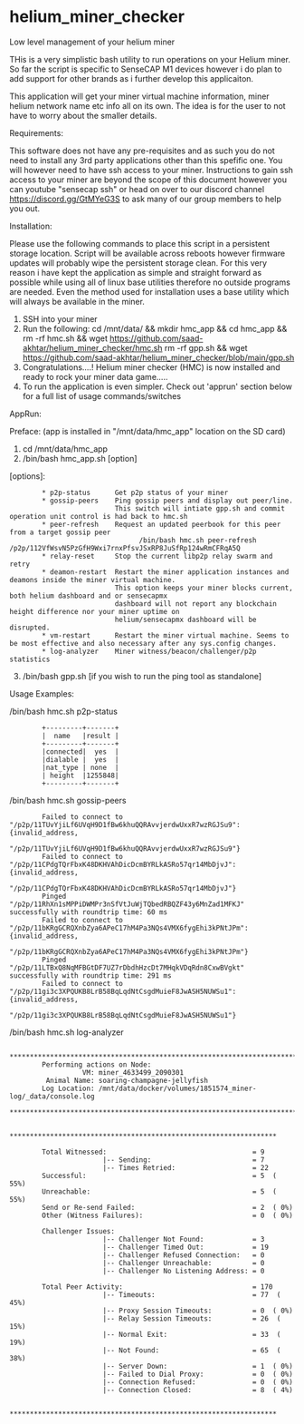 # helium_miner_checker
Low level management of your helium miner

THis is a very simplistic bash utility to run operations on your Helium miner. So far the script is specific to SenseCAP M1 devices however i do plan to add support for other brands as i further develop this applicaiton.

This application will get your miner virtual machine information, miner helium network name etc info all on its own. The idea is for the user to not have to worry about the smaller details.

Requirements:

This software does not have any pre-requisites and as such you do not need to install any 3rd party applications other than this spefific one. You will however need to have ssh access to your miner. Instructions to gain ssh access to your miner are beyond the scope of this document however you can youtube "sensecap ssh" or head on over to our discord channel https://discord.gg/GtMYeG3S to ask many of our group members to help you out.

Installation:

Please use the following commands to place this script in a persistent storage location. Script will be available across reboots however firmware updates will probably wipe the persistent storage clean. For this very reason i have kept the application as simple and straight forward as possible while using all of linux base utilities therefore no outside programs are needed. Even the method used for installation uses a base utility which will always be available in the miner.

1) SSH into your miner
2) Run the following:
                      cd /mnt/data/ && mkdir hmc_app && cd hmc_app && rm -rf hmc.sh && wget https://github.com/saad-akhtar/helium_miner_checker/hmc.sh
                      rm -rf gpp.sh && wget https://github.com/saad-akhtar/helium_miner_checker/blob/main/gpp.sh
3) Congratulations....! Helium miner checker (HMC) is now installed and ready to rock your miner data game.....
4) To run the application is even simpler. Check out 'apprun' section below for a full list of usage commands/switches

AppRun:

Preface: (app is installed in "/mnt/data/hmc_app" location on the SD card)
1) cd /mnt/data/hmc_app
2) /bin/bash hmc_app.sh [option]

  [options]:
  
            * p2p-status      Get p2p status of your miner
            * gossip-peers    Ping gossip peers and display out peer/line.
                              This switch will intiate gpp.sh and commit operation unit control is had back to hmc.sh
            * peer-refresh    Request an updated peerbook for this peer from a target gossip peer
                                    /bin/bash hmc.sh peer-refresh /p2p/112VfWsvN5PzGfH9Wxi7rnxPfsvJSxRP8JuSfRp124wRmCFRqA5Q
            * relay-reset     Stop the current libp2p relay swarm and retry
            * deamon-restart  Restart the miner application instances and deamons inside the miner virtual machine. 
                              This option keeps your miner blocks current, both helium dashboard and or sensecapmx 
                              dashboard will not report any blockchain height difference nor your miner uptime on 
                              helium/sensecapmx dashboard will be disrupted.
            * vm-restart      Restart the miner virtual machine. Seems to be most effective and also necessary after any sys.config changes.
            * log-analyzer    Miner witness/beacon/challenger/p2p statistics
 
3) /bin/bash gpp.sh           [if you wish to run the ping tool as standalone]
 
Usage Examples:

  /bin/bash hmc.sh p2p-status

            +---------+-------+
            |  name   |result |
            +---------+-------+
            |connected|  yes  |
            |dialable |  yes  |
            |nat_type | none  |
            | height  |1255848|
            +---------+-------+

  /bin/bash hmc.sh gossip-peers
  
            Failed to connect to "/p2p/11TUvYjiLf6UVqH9D1fBw6khuQQRAvvjerdwUxxR7wzRGJSu9": {invalid_address,
                                                                                "/p2p/11TUvYjiLf6UVqH9D1fBw6khuQQRAvvjerdwUxxR7wzRGJSu9"}
            Failed to connect to "/p2p/11CPdgTQrFbxK48DKHVAhDicDcmBYRLkASRo57qr14MbDjvJ": {invalid_address,
                                                                                           "/p2p/11CPdgTQrFbxK48DKHVAhDicDcmBYRLkASRo57qr14MbDjvJ"}
            Pinged "/p2p/11RhXn1sMPPiDWMPr3nSfVtJuWjTQbedRBQZF43y6MnZad1MFKJ" successfully with roundtrip time: 60 ms
            Failed to connect to "/p2p/11bKRgGCRQXnbZya6APeC17hM4Pa3NQs4VMX6fygEhi3kPNtJPm": {invalid_address,
                                                                                              "/p2p/11bKRgGCRQXnbZya6APeC17hM4Pa3NQs4VMX6fygEhi3kPNtJPm"}
            Pinged "/p2p/11LTBxQ8NqMFBGtDF7UZ7rDbdhHzcDt7MHqkVDqRdn8CxwBVgkt" successfully with roundtrip time: 291 ms
            Failed to connect to "/p2p/11gi3c3XPQUKB8LrB58BqLqdNtCsgdMuieF8JwASH5NUWSu1": {invalid_address,
                                                                                           "/p2p/11gi3c3XPQUKB8LrB58BqLqdNtCsgdMuieF8JwASH5NUWSu1"}

  /bin/bash hmc.sh log-analyzer
  
            ****************************************************************************
            Performing actions on Node:
                      VM: miner_4633499_2090301
             Animal Name: soaring-champagne-jellyfish
            Log Location: /mnt/data/docker/volumes/1851574_miner-log/_data/console.log
            ****************************************************************************

            ******************************************************************

            Total Witnessed:                                    = 9
                           |-- Sending:                         = 7
                           |-- Times Retried:                   = 22
            Successful:                                         = 5  ( 55%)
            Unreachable:                                        = 5  ( 55%)
            Send or Re-send Failed:                             = 2  ( 0%)
            Other (Witness Failures):                           = 0  ( 0%)

            Challenger Issues:
                           |-- Challenger Not Found:            = 3
                           |-- Challenger Timed Out:            = 19
                           |-- Challenger Refused Connection:   = 0
                           |-- Challenger Unreachable:          = 0
                           |-- Challenger No Listening Address: = 0

            Total Peer Activity:                                = 170
                           |-- Timeouts:                        = 77  ( 45%)
                           |-- Proxy Session Timeouts:          = 0  ( 0%)
                           |-- Relay Session Timeouts:          = 26  ( 15%)
                           |-- Normal Exit:                     = 33  ( 19%)
                           |-- Not Found:                       = 65  ( 38%)
                           |-- Server Down:                     = 1  ( 0%)
                           |-- Failed to Dial Proxy:            = 0  ( 0%)
                           |-- Connection Refused:              = 0  ( 0%)
                           |-- Connection Closed:               = 8  ( 4%)

            ******************************************************************
          
          
